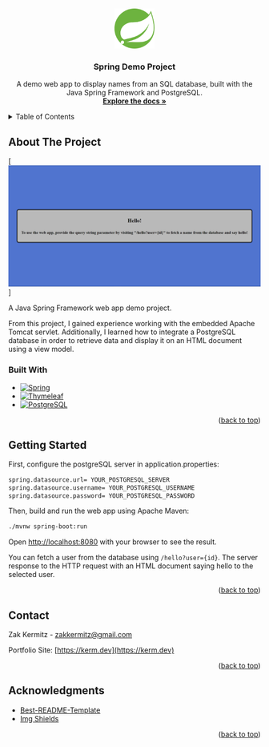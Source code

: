 <a name="readme-top"></a>

<!-- PROJECT SHIELDS -->
<!--
*** I'm using markdown "reference style" links for readability.
*** Reference links are enclosed in brackets [ ] instead of parentheses ( ).
*** See the bottom of this document for the declaration of the reference variables
*** for contributors-url, forks-url, etc. This is an optional, concise syntax you may use.
*** https://www.markdownguide.org/basic-syntax/#reference-style-links
-->

<!-- PROJECT LOGO -->
<br />
<div align="center">
  <a href="https://spring.io/" target="_blank" rel="noopener noreferrer">
    <img src="media/springlogo.png" alt="Logo" width="80" height="80">
  </a>

  <h3 align="center">Spring Demo Project</h3>
  
  <p align="center">
    A demo web app to display names from an SQL database, built with the Java Spring Framework and PostgreSQL.
    <br />
    <a href="https://github.com/KermWasTaken/javaspringdemo"><strong>Explore the docs »</strong></a>
  </p>
</div>

<!-- TABLE OF CONTENTS -->
<details>
  <summary>Table of Contents</summary>
  <ol>
    <li>
      <a href="#about-the-project">About The Project</a>
      <ul>
        <li><a href="#built-with">Built With</a></li>
      </ul>
    </li>
    <li><a href="#contact">Contact</a></li>
    <li><a href="#acknowledgments">Acknowledgments</a></li>
  </ol>
</details>

<!-- ABOUT THE PROJECT -->

## About The Project

[![Web app screenshot][site-screenshot]]

A Java Spring Framework web app demo project. 

From this project, I gained experience working with the embedded Apache Tomcat servlet. Additionally, I learned how to integrate a PostgreSQL database in order to retrieve data and display it on an HTML document using a view model.

### Built With

- [![Spring][Spring-shield]][Spring-url]
- [![Thymeleaf][Thymeleaf-shield]][Thymeleaf-url]
- [![PostgreSQL][Postgres-shield]][Postgres-url]

<p align="right">(<a href="#readme-top">back to top</a>)</p>

## Getting Started

First, configure the postgreSQL server in application.properties:

```
spring.datasource.url= YOUR_POSTGRESQL_SERVER
spring.datasource.username= YOUR_POSTGRESQL_USERNAME
spring.datasource.password= YOUR_POSTGRESQL_PASSWORD
```

Then, build and run the web app using Apache Maven:

```bash
./mvnw spring-boot:run
```
Open [http://localhost:8080](http://localhost:8080) with your browser to see
the result.

You can fetch a user from the database using `/hello?user={id}`. The server response to the HTTP request with an HTML document saying hello to the selected user.

<p align="right">(<a href="#readme-top">back to top</a>)</p>

## Contact

Zak Kermitz - zakkermitz@gmail.com

Portfolio Site: [https://kerm.dev](https://kerm.dev)

<p align="right">(<a href="#readme-top">back to top</a>)</p>

<!-- ACKNOWLEDGMENTS -->

## Acknowledgments

- [Best-README-Template](https://github.com/othneildrew/Best-README-Template/blob/master/README.md)
- [Img Shields](https://shields.io)

<p align="right">(<a href="#readme-top">back to top</a>)</p>

<!-- MARKDOWN LINKS & IMAGES -->
<!-- https://www.markdownguide.org/basic-syntax/#reference-style-links -->

[site-screenshot]: media/uiScreenshot.png
[Spring-shield]: https://img.shields.io/badge/spring-%236DB33F.svg?style=for-the-badge&logo=spring&logoColor=white
[Spring-url]: https://spring.io/
[Thymeleaf-shield]: https://img.shields.io/badge/Thymeleaf-%23005C0F.svg?style=for-the-badge&logo=Thymeleaf&logoColor=white
[Thymeleaf-url]: https://www.thymeleaf.org/
[Postgres-shield]: https://img.shields.io/badge/postgres-%23316192.svg?style=for-the-badge&logo=postgresql&logoColor=white
[Postgres-url]: [https://www.netlify.com/](https://www.postgresql.org/)https://www.postgresql.org/
